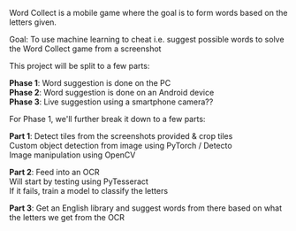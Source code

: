 Word Collect is a mobile game where the goal is to form words based on the letters given.

Goal: To use machine learning to cheat i.e. suggest possible words to solve the Word Collect game from a screenshot

This project will be split to a few parts:

<b>Phase 1</b>: Word suggestion is done on the PC <br>
<b>Phase 2</b>: Word suggestion is done on an Android device <br>
<b>Phase 3</b>: Live suggestion using a smartphone camera?? <br>

For Phase 1, we'll further break it down to a few parts:

<b>Part 1</b>: Detect tiles from the screenshots provided & crop tiles <br>
        Custom object detection from image using PyTorch / Detecto <br>
        Image manipulation using OpenCV
        
<b>Part 2</b>: Feed into an OCR <br>
        Will start by testing using PyTesseract <br>
        If it fails, train a model to classify the letters 
        
<b>Part 3</b>: Get an English library and suggest words from there based on what the letters we get from the OCR

